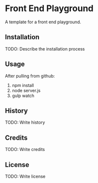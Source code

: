 # Front End Playground
A template for a front end playground.
## Installation
TODO: Describe the installation process
## Usage
After pulling from github:
1. npm install
2. node server.js
3. gulp watch
## History
TODO: Write history
## Credits
TODO: Write credits
## License
TODO: Write license
